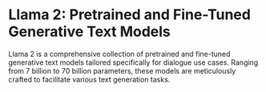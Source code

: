 # Llama 2: Pretrained and Fine-Tuned Generative Text Models

Llama 2 is a comprehensive collection of pretrained and fine-tuned generative text models tailored specifically for dialogue use cases. Ranging from 7 billion to 70 billion parameters, these models are meticulously crafted to facilitate various text generation tasks.
